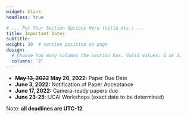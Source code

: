 ```yaml
---
widget: blank
headless: true

# ... Put Your Section Options Here (title etc.) ...
title: Important Dates
subtitle:
weight: 30  # section position on page
design:
  # Choose how many columns the section has. Valid values: 1 or 2.
  columns: '2'
---
```


- ~~**May 13, 2022**~~ **May 20, 2022:** Paper Due Date
- **June 3, 2022:** Notification of Paper Acceptance
- **June 17, 2022:** Camera-ready papers due
- **June 23-25**: IJCAI Workshops (exact date to be determined)

Note: **all deadlines are UTC-12**
